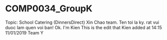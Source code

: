 # COMP0034_GroupK
Topic: School Catering (DinnersDirect)
Xin Chao team. 
Ten toi la ky. rat vui duoc lam quen voi ban!
Ok. I'm Kien
This is the edit that Kien added at 14:15 11/01/2019
Team Y
